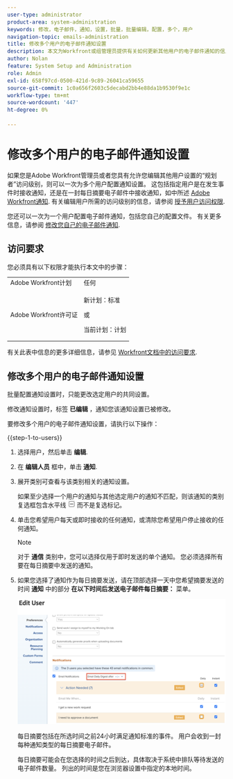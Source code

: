 ```yaml
---
user-type: administrator
product-area: system-administration
keywords: 修改，电子邮件，通知，设置，批量，批量编辑，配置，多个，用户
navigation-topic: emails-administration
title: 修改多个用户的电子邮件通知设置
description: 本文为Workfront或组管理员提供有关如何更新其他用户的电子邮件通知的信息。
author: Nolan
feature: System Setup and Administration
role: Admin
exl-id: 658f97cd-0500-421d-9c89-26041ca59655
source-git-commit: 1c0a656f2603c5decabd2bb4e88da1b9530f9e1c
workflow-type: tm+mt
source-wordcount: '447'
ht-degree: 0%

---
```


# 修改多个用户的电子邮件通知设置

<!-- Audited: 12/2023 -->

如果您是Adobe Workfront管理员或者您具有允许您编辑其他用户设置的“规划者”访问级别，则可以一次为多个用户配置通知设置。 这包括指定用户是在发生事件时接收通知，还是在一封每日摘要电子邮件中接收通知，如中所述 [Adobe Workfront通知](../../../workfront-basics/using-notifications/wf-notifications.md). 有关编辑用户所需的访问级别的信息，请参阅 [授予用户访问权限](../../../administration-and-setup/add-users/configure-and-grant-access/grant-access-other-users.md).

您还可以一次为一个用户配置电子邮件通知，包括您自己的配置文件。 有关更多信息，请参阅 [修改您自己的电子邮件通知](../../../workfront-basics/using-notifications/activate-or-deactivate-your-own-event-notifications.md).


## 访问要求

您必须具有以下权限才能执行本文中的步骤：

<table style="table-layout:auto"> 
 <col> 
 <col> 
 <tbody> 
  <tr> 
   <td role="rowheader">Adobe Workfront计划</td> 
   <td>任何</td> 
  </tr> 
  <tr> 
   <td role="rowheader">Adobe Workfront许可证</td> 
   <td> <p>新计划：标准 </p>
 <p>或</p> 
<p>当前计划：计划 </p> 
</td> 
  </tr> 
 </tbody> 
</table>

有关此表中信息的更多详细信息，请参见 [Workfront文档中的访问要求](/help/quicksilver/administration-and-setup/add-users/access-levels-and-object-permissions/access-level-requirements-in-documentation.md).

## 修改多个用户的电子邮件通知设置

批量配置通知设置时，只能更改选定用户的共同设置。

修改通知设置时，标签 **已编辑** ，通知您该通知设置已被修改。

要修改多个用户的电子邮件通知设置，请执行以下操作：

{{step-1-to-users}}

1. 选择用户，然后单击 **编辑**.
1. 在 **编辑人员** 框中，单击 **通知**.

1. 展开类别可查看与该类别相关的通知设置。

   如果至少选择一个用户的通知与其他选定用户的通知不匹配，则该通知的类别复选框包含水平线 ![](assets/straight-line-instead-of-checkmark.jpg) 而不是复选标记。


1. 单击您希望用户每天或即时接收的任何通知，或清除您希望用户停止接收的任何通知。

   >[!NOTE]
   >
   >   对于 **通信** 类别中，您可以选择仅用于即时发送的单个通知。 您必须选择所有要在每日摘要中发送的通知。


1. 如果您选择了通知作为每日摘要发送，请在顶部选择一天中您希望摘要发送的时间 **通知** 中的部分 **在以下时间后发送电子邮件每日摘要：** 菜单。

   ![](assets/daily-digest-time.png)

   每日摘要包括在所选时间之前24小时满足通知标准的事件。 用户会收到一封每种通知类型的每日摘要电子邮件。

   每日摘要可能会在您选择的时间之后到达，具体取决于系统中排队等待发送的电子邮件数量。 列出的时间是您在浏览器设置中指定的本地时间。

